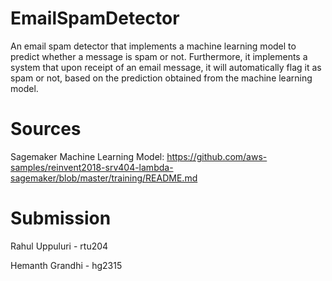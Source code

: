 # EmailSpamDetector
An email spam detector that implements a machine learning model to predict whether a message is spam or not. Furthermore, it implements a system that upon receipt of an email message, it will automatically flag it as spam or not, based on the prediction obtained from the machine learning model.

# Sources
Sagemaker Machine Learning Model: https://github.com/aws-samples/reinvent2018-srv404-lambda-sagemaker/blob/master/training/README.md

# Submission
Rahul Uppuluri - rtu204

Hemanth Grandhi - hg2315
